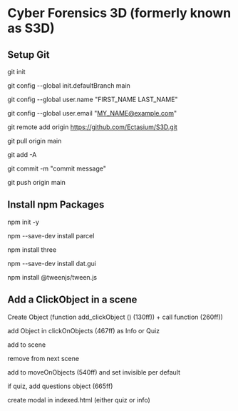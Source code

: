 # Cyber Forensics 3D (formerly known as S3D) 


## Setup Git

git init

git config --global init.defaultBranch main

git config --global user.name "FIRST_NAME LAST_NAME"

git config --global user.email "MY_NAME@example.com"

git remote add origin https://github.com/Ectasium/S3D.git

git pull origin main 

git add -A

git commit -m "commit message"

git push origin main 


## Install npm Packages

npm init -y

npm --save-dev install parcel

npm install three

npm --save-dev install dat.gui

npm install @tweenjs/tween.js


## Add a ClickObject in a scene

Create Object (function add_clickObject () (130ff)) + call function (260ff))

add Object in clickOnObjects (467ff) as Info or Quiz

add to scene

remove from next scene

add to moveOnObjects (540ff) and set invisible per default

if quiz, add questions object (665ff)

create modal in indexed.html (either quiz or info)


